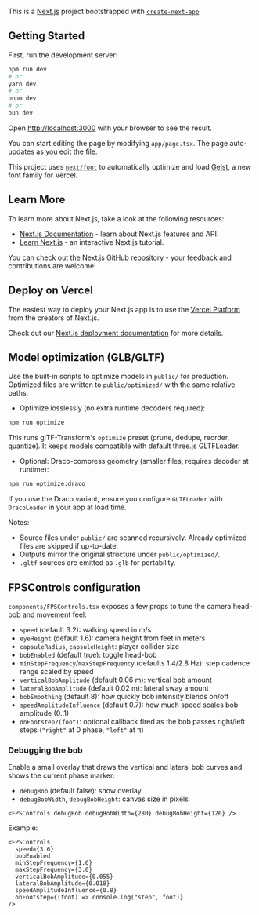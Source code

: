 This is a [Next.js](https://nextjs.org) project bootstrapped with [`create-next-app`](https://nextjs.org/docs/app/api-reference/cli/create-next-app).

## Getting Started

First, run the development server:

```bash
npm run dev
# or
yarn dev
# or
pnpm dev
# or
bun dev
```

Open [http://localhost:3000](http://localhost:3000) with your browser to see the result.

You can start editing the page by modifying `app/page.tsx`. The page auto-updates as you edit the file.

This project uses [`next/font`](https://nextjs.org/docs/app/building-your-application/optimizing/fonts) to automatically optimize and load [Geist](https://vercel.com/font), a new font family for Vercel.

## Learn More

To learn more about Next.js, take a look at the following resources:

- [Next.js Documentation](https://nextjs.org/docs) - learn about Next.js features and API.
- [Learn Next.js](https://nextjs.org/learn) - an interactive Next.js tutorial.

You can check out [the Next.js GitHub repository](https://github.com/vercel/next.js) - your feedback and contributions are welcome!

## Deploy on Vercel

The easiest way to deploy your Next.js app is to use the [Vercel Platform](https://vercel.com/new?utm_medium=default-template&filter=next.js&utm_source=create-next-app&utm_campaign=create-next-app-readme) from the creators of Next.js.

Check out our [Next.js deployment documentation](https://nextjs.org/docs/app/building-your-application/deploying) for more details.

## Model optimization (GLB/GLTF)

Use the built-in scripts to optimize models in `public/` for production. Optimized files are written to `public/optimized/` with the same relative paths.

- Optimize losslessly (no extra runtime decoders required):

```bash
npm run optimize
```

This runs glTF-Transform's `optimize` preset (prune, dedupe, reorder, quantize). It keeps models compatible with default three.js GLTFLoader.

- Optional: Draco-compress geometry (smaller files, requires decoder at runtime):

```bash
npm run optimize:draco
```

If you use the Draco variant, ensure you configure `GLTFLoader` with `DracoLoader` in your app at load time.

Notes:
- Source files under `public/` are scanned recursively. Already optimized files are skipped if up-to-date.
- Outputs mirror the original structure under `public/optimized/`.
- `.gltf` sources are emitted as `.glb` for portability.

## FPSControls configuration

`components/FPSControls.tsx` exposes a few props to tune the camera head-bob and movement feel:

- `speed` (default 3.2): walking speed in m/s
- `eyeHeight` (default 1.6): camera height from feet in meters
- `capsuleRadius`, `capsuleHeight`: player collider size
- `bobEnabled` (default true): toggle head-bob
- `minStepFrequency`/`maxStepFrequency` (defaults 1.4/2.8 Hz): step cadence range scaled by speed
- `verticalBobAmplitude` (default 0.06 m): vertical bob amount
- `lateralBobAmplitude` (default 0.02 m): lateral sway amount
- `bobSmoothing` (default 8): how quickly bob intensity blends on/off
- `speedAmplitudeInfluence` (default 0.7): how much speed scales bob amplitude (0..1)
- `onFootstep?(foot)`: optional callback fired as the bob passes right/left steps (`"right"` at 0 phase, `"left"` at π)

### Debugging the bob

Enable a small overlay that draws the vertical and lateral bob curves and shows the current phase marker:

- `debugBob` (default false): show overlay
- `debugBobWidth`, `debugBobHeight`: canvas size in pixels

```tsx
<FPSControls debugBob debugBobWidth={280} debugBobHeight={120} />
```

Example:

```tsx
<FPSControls
  speed={3.6}
  bobEnabled
  minStepFrequency={1.6}
  maxStepFrequency={3.0}
  verticalBobAmplitude={0.055}
  lateralBobAmplitude={0.018}
  speedAmplitudeInfluence={0.8}
  onFootstep={(foot) => console.log("step", foot)}
/>
```
